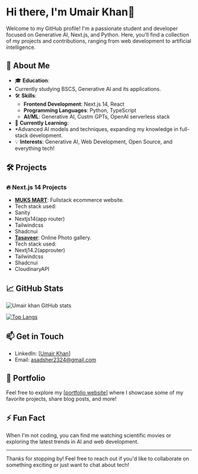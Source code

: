 # Hi there, I'm Umair Khan👋

Welcome to my GitHub profile! I'm a passionate student and developer focused on Generative AI, Next.js, and Python. Here, you'll find a collection of my projects and contributions, ranging from web development to artificial intelligence.

## 🚀 About Me

- 🎓 **Education**:
-  Currently studying BSCS, Generative AI and its applications.
- 🛠️ **Skills**:
  - **Frontend Development**: Next.js 14, React
  - **Programming Languages**: Python, TypeScript
  - **AI/ML**: Generative AI, Custm GPTs, OpenAI serverless stack
- 🌱 **Currently Learning**:
- *Advanced AI models and techniques, expanding my knowledge in full-stack development.
- 💡 **Interests**: Generative AI, Web Development, Open Source, and everything tech!

## 🛠️ Projects

### 🔥 Next.js 14 Projects
- **[MUKS MART](#)**: Fullstack ecommerce website.
- Tech stack used:
- Sanity
- Nextjs14(app router)
- Tailwindcss
- Shadcnui
- **[Tasaveer](#)**: Online Photo gallery.
- Tech stack used:
- Nextj14.2(approuter)
- Tailwindcss
- Shadcnui
- CloudinaryAPI

## 📈 GitHub Stats

![Umair khan GitHub stats](https://github-readme-stats.vercel.app/api?username=Umairkhan2324&show_icons=true&theme=radical)

[![Top Langs](https://github-readme-stats.vercel.app/api/top-langs/?username=Umairkhan2324&layout=compact&theme=radical)](https://github.com/anuraghazra/github-readme-stats)

## 📫 Get in Touch

- LinkedIn: [[Umair Khan](https://www.linkedin.com/in/umair-khan-7b87a4146/)]
- Email: [asadsher2324@gmail.com](mailto:asadsher2324@gmail.com)

## 💼 Portfolio

Feel free to explore my [[portfolio website](https://portfolio-muhammad-umair-khans-projects.vercel.app/)] where I showcase some of my favorite projects, share blog posts, and more!

## ⚡ Fun Fact

When I'm not coding, you can find me watching scientific movies or exploring the latest trends in AI and web development.

---

Thanks for stopping by! Feel free to reach out if you'd like to collaborate on something exciting or just want to chat about tech!



<!---
Umairkhan2324/Umairkhan2324 is a ✨ special ✨ repository because its `README.md` (this file) appears on your GitHub profile.
You can click the Preview link to take a look at your changes.
--->
